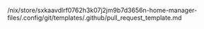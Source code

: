 /nix/store/sxkaavdlrf0762h3k07j2jm9b7d3656n-home-manager-files/.config/git/templates/.github/pull_request_template.md